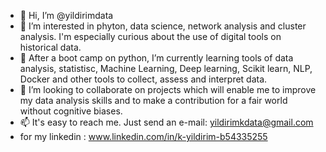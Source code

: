 - 👋 Hi, I’m @yildirimdata
- 👀 I’m interested in phyton, data science, network analysis and cluster analysis. I'm especially curious about the use of digital tools on historical data. 
- 🌱 After a boot camp on python, I’m currently learning tools of data analysis, statistisc, 
Machine Learning, Deep learning, Scikit learn, NLP, Docker and other tools to collect, assess and interpret data.
- 💞️ I’m looking to collaborate on projects which will enable me to improve my data analysis skills and to make a contribution for a fair world without cognitive biases.
- 📫 It's easy to reach me. Just send an e-mail: yildirimkdata@gmail.com
- for my linkedin : www.linkedin.com/in/k-yildirim-b54335255 

<!---
yildirimdata/yildirimdata is a ✨ special ✨ repository because its `README.md` (this file) appears on your GitHub profile.
You can click the Preview link to take a look at your changes.
--->
